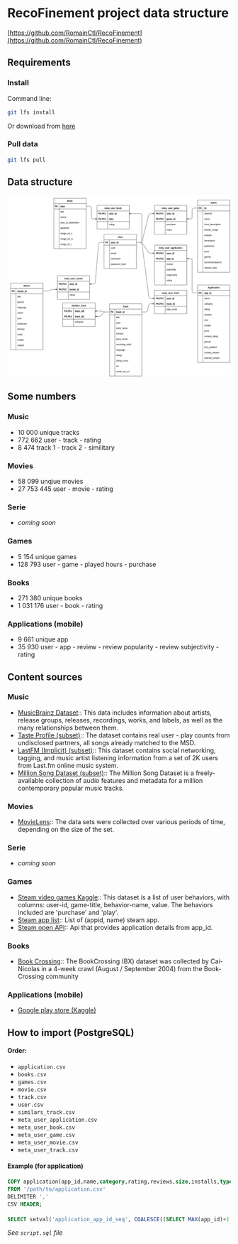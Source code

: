 # RecoFinement project data structure

[https://github.com/RomainCtl/RecoFinement](https://github.com/RomainCtl/RecoFinement)

## Requirements

### Install

Command line:
```Bash
git lfs install
```

Or download from [here](https://git-lfs.github.com/)

### Pull data

```Bash
git lfs pull
```

## Data structure

![Relationships](./relationships.png)


## Some numbers

### Music

- 10 000 unique tracks
- 772 662 user - track - rating
- 8 474 track 1 - track 2 - similitary

### Movies

- 58 099 unqiue movies
- 27 753 445 user - movie - rating

### Serie

- *coming soon*

### Games

- 5 154 unique games
- 128 793 user - game - played hours - purchase

### Books

- 271 380 unique books
- 1 031 176 user - book - rating

### Applications (mobile)

- 9 661 unique app
- 35 930 user - app - review - review popularity - review subjectivity - rating


## Content sources

### Music

- [MusicBrainz Dataset](https://musicbrainz.org/doc/MusicBrainz_Database):: This data includes information about artists, release groups, releases, recordings, works, and labels, as well as the many relationships between them.
- [Taste Profile (subset)](http://millionsongdataset.com/tasteprofile/):: The dataset contains real user - play counts from undisclosed partners, all songs already matched to the MSD.
- [LastFM (Implicit) (subset)](https://grouplens.org/datasets/hetrec-2011/):: This dataset contains social networking, tagging, and music artist listening information from a set of 2K users from Last.fm online music system.
- [Million Song Dataset (subset)](https://labrosa.ee.columbia.edu/millionsong/):: The Million Song Dataset is a freely-available collection of audio features and metadata for a million contemporary popular music tracks.

### Movies

- [MovieLens](https://grouplens.org/datasets/movielens/):: The data sets were collected over various periods of time, depending on the size of the set.

### Serie

- *coming soon*

### Games

- [Steam video games Kaggle](https://www.kaggle.com/tamber/steam-video-games/data):: This dataset is a list of user behaviors, with columns: user-id, game-title, behavior-name, value. The behaviors included are 'purchase' and 'play'.
- [Steam app list](https://api.steampowered.com/ISteamApps/GetAppList/v2/):: List of (appid, name) steam app.
- [Steam open API](https://store.steampowered.com/api/appdetails/?appids=1):: Api that provides application details from app_id.

### Books

- [Book Crossing](http://www2.informatik.uni-freiburg.de/~cziegler/BX/):: The BookCrossing (BX) dataset was collected by Cai-Nicolas in a 4-week crawl (August / September 2004) from the Book-Crossing community

### Applications (mobile)

- [Google play store (Kaggle)](https://www.kaggle.com/lava18/google-play-store-apps)

## How to import (PostgreSQL)

#### Order:

* `application.csv`
* `books.csv`
* `games.csv`
* `movie.csv`
* `track.csv`
* `user.csv`
* `similars_track.csv`
* `meta_user_application.csv`
* `meta_user_book.csv`
* `meta_user_game.csv`
* `meta_user_movie.csv`
* `meta_user_track.csv`


#### Example (for application)
```SQL
COPY application(app_id,name,category,rating,reviews,size,installs,type,price,content_rating,genres,last_updated,current_version,android_version)
FROM '/path/to/application.csv'
DELIMITER ','
CSV HEADER;

SELECT setval('application_app_id_seq', COALESCE((SELECT MAX(app_id)+1 FROM application), 1), false);
```

*See `script.sql` file*
